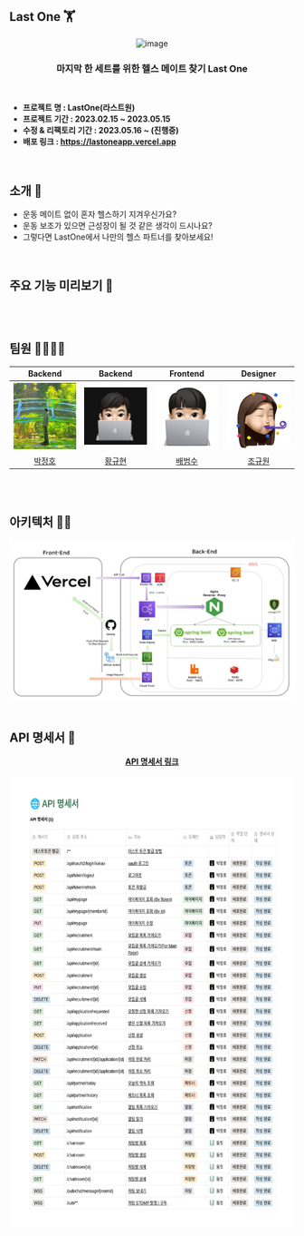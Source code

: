 ## Last One 🏋

<div align="center">
  
  ![image](https://github.com/Jeongho0805/demotest/assets/96610382/90ba03e8-8c38-4b20-9538-a02e261a6349)
  ###  마지막 한 세트를 위한 헬스 메이트 찾기 Last One

</div>
  


<br/>

- **프로젝트 명 : LastOne(라스트원)**
- **프로젝트 기간 : 2023.02.15 ~ 2023.05.15**
- **수정 & 리팩토리 기간 : 2023.05.16 ~ (진행중)**
- **배포 링크 : https://lastoneapp.vercel.app**

<br/>

## 소개 :information_desk_person:

- 운동 메이트 없이 혼자 헬스하기 지겨우신가요?
- 운동 보조가 있으면 근성장이 될 것 같은 생각이 드시나요?
- 그렇다면 LastOne에서 나만의 헬스 파트너를 찾아보세요!

<br/>

## 주요 기능 미리보기 👀


</br>
</br>

## 팀원 👨‍👨‍👧‍👧

|                                           Backend                                           |                                              Backend                                                             |                                                                       Frontend                            |                                                              Designer                                                     |
|:-------------------------------------------------------------------------------------------:|:----------------------------------------------------------------------------------------------------------------:|:---------------------------------------------------------------------------------------------------------:|:-------------------------------------------------------------------------------------------------------------------------:|
| <img src="https://github.com/Jeongho0805/demotest/blob/main/img/jeongho.png" width=300px /> |        <img src="https://github.com/Jeongho0805/demotest/blob/main/img/Kyuhyun.png" width=300px />               |              <img src="https://github.com/Jeongho0805/demotest/blob/main/img/beomsu.png" width=300px />   |          <img src="https://github.com/Jeongho0805/demotest/blob/main/img/gyuwon.png" width=300px />                       |
|                            [박정호](https://github.com/Jeongho0805)                          |                                  [황규현](https://github.com/beetrbgus)                                         |                                           [배범수](https://github.com/Bsfla)                               |                                               [조규원](https://www.behance.net/ku_oni/moodboards)                         |


</br>
</br>

## 아키텍처 👨‍💻

<img src="https://github.com/Jeongho0805/demotest/blob/main/img/architecture.jpg" />

<br/>
</br>

## API 명세서 📃

<div align="center">
  
  **[ API 명세서 링크](https://www.notion.so/19f4bc4659d840a1a295bb571da01b7f?v=e3b86639da3143fd96d74c89b500e8df)**

  <img src = "https://github.com/Jeongho0805/demotest/blob/main/img/api.jpg" height=800px />

</div>









